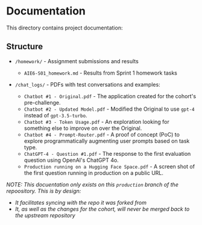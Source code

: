 # Documentation

This directory contains project documentation:

## Structure

- `/homework/` - Assignment submissions and results
  - `AIE6-S01_homework.md` - Results from Sprint 1 homework tasks
  
- `/chat_logs/` - PDFs with test conversations and examples:
  - `Chatbot #1 - Original.pdf` - The application created for the cohort's pre-challenge.
  - `Chatbot #2 - Updated Model.pdf` - Modified the Original to use `gpt-4` instead of `gpt-3.5-turbo`.
  - `Chatbot #3 - Token Usage.pdf` - An exploration looking for something else to improve on over the Original.
  - `Chatbot #4 - Prompt-Router.pdf` - A proof of concept (PoC) to explore programmatically augmenting user prompts based on task type.
  - `ChatGPT-4 - Question #1.pdf` - The response to the first evaluation question using OpenAI's ChatGPT 4o. 
  - `Production running on a Hugging Face Space.pdf` - A screen shot of the first question running in production on a public URL.

*NOTE: This docuentation only exists on this `production` branch of the repoository. This is by design:*
- *It facilitates syncing with the repo it was forked from*
- *It, as well as the changes for the cohort, will never be merged back to the upstream repository*

